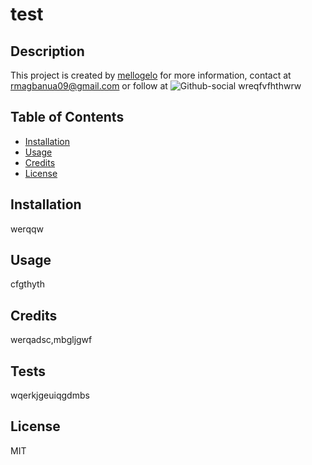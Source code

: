 # test
## Description

This project is created by [mellogelo](http://github.com/mellogelo)
for more information, contact at rmagbanua09@gmail.com or follow at ![Github-social](https://img.shields.io/github/followers/mellogelo?label=Follow&style=social)
wreqfvfhthwrw


## Table of Contents
* [Installation](#installation)
* [Usage](#usage)
* [Credits](#credits)
* [License](#license)

## Installation

werqqw

## Usage

cfgthyth

## Credits

werqadsc,mbgljgwf

## Tests

wqerkjgeuiqgdmbs

## License

MIT
